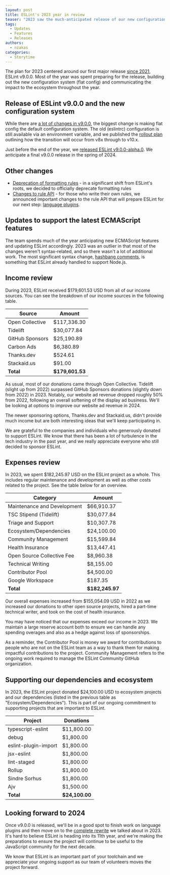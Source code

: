 ```yaml
---
layout: post
title: ESLint's 2023 year in review
teaser: "2023 saw the much-anticipated release of our new configuration system and more."
tags:
  - Updates
  - Features
  - Releases
authors:
  - nzakas
categories:
  - Storytime
---
```


The plan for 2023 centered around our first major release [since 2021](https://eslint.org/blog/2021/10/eslint-v8.0.0-released/), ESLint v9.0.0. Most of the year was spent preparing for the release, building out the new configuration system (flat config) and communicating the impact to the ecosystem throughout the year.

## Release of ESLint v9.0.0 and the new configuration system

While there are [a lot of changes in v9.0.0](https://eslint.org/blog/2023/11/whats-coming-in-eslint-9.0.0/), the biggest change is making flat config the default configuration system. The old (eslintrc) configuration is still available via an environment variable, and we published the [rollout plan](https://eslint.org/blog/2023/10/flat-config-rollout-plans/) outlining how the transition will occur from v8x through to v10.x.

Just before the end of the year, we [released ESLint v9.0.0-alpha.0](https://eslint.org/blog/2023/12/eslint-v9.0.0-alpha.0-released/). We anticipate a final v9.0.0 release in the spring of 2024.

## Other changes

* [Deprecation of formatting rules](https://eslint.org/blog/2023/10/deprecating-formatting-rules/) - in a significant shift from ESLint's roots, we decided to officially deprecate formatting rules
* [Changes to rule API](https://eslint.org/blog/2023/09/preparing-custom-rules-eslint-v9/) - for those who write their own rules, we announced important changes to the rule API that will prepare ESLint for our next step: [language plugins](https://github.com/eslint/rfcs/blob/main/designs/2022-languages/README.md).

## Updates to support the latest ECMAScript features

The team spends much of the year anticipating new ECMAScript features and updating ESLint accordingly. 2023 was an outlier in that most of the changes weren't syntax-related, and so there wasn't a lot of additional work. The most significant syntax change, [hashbang comments](https://github.com/tc39/proposal-hashbang), is something that ESLint already handled to support Node.js.

## Income review

During 2023, ESLint received $179,601.53 USD from all of our income sources. You can see the breakdown of our income sources in the following table.

| **Source** | **Amount** |
|-----------|-------------|
| Open Collective | $117,336.30 |
| Tidelift | $30,077.84 |
| GitHub Sponsors | $25,190.89 |
| Carbon Ads | $6,380.89 |
| Thanks.dev | $524.61 |
| Stackaid.us | $91.00 |
| **Total** | **$179,601.53** |

As usual, most of our donations came through Open Collective. Tidelift (slight up from 2022) surpassed GitHub Sponsors donations (slightly down from 2022) in 2023. Notably, our website ad revenue dropped roughly 50% from 2022, following an overall softening of the display ad business. We'll be looking at options to improve our website ad revenue in 2024.

The newer sponsoring options, Thanks.dev and Stackaid.us, didn't provide much income but are both interesting ideas that we'll keep participating in.

We are grateful to the companies and individuals who generously donated to support ESLint. We know that there has been a lot of turbulence in the tech industry in the past year, and we really appreciate everyone who still decided to sponsor ESLint.

## Expenses review

In 2023, we spent $182,245.97 USD on the ESLint project as a whole. This includes regular maintenance and development as well as other costs related to the project. See the table below for an overview.

| **Category** | **Amount** |
|-----------|-------------|
| Maintenance and Development | $66,910.37 |
| TSC Stipend (Tidelift) | $30,077.84 |
| Triage and Support | $10,307.78 |
| Ecosystem/Dependencies | $24,100.00 |
| Community Management | $15,599.84 |
| Health Insurance | $13,447.41 |
| Open Source Collective Fee | $8,960.38 |
| Technical Writing | $8,155.00 |
| Contributor Pool | $4,500.00 |
| Google Workspace | $187.35 |
| **Total** | **$182,245.97** |

Our overall expenses increased from $155,054.09 USD in 2022 as we increased our donations to other open source projects, hired a part-time technical writer, and took on the cost of health insurance.

You may have noticed that our expenses exceed our income in 2023. We maintain a large reserve account both to ensure we can handle any spending overages and also as a hedge against loss of sponsorships.

As a reminder, the Contributor Pool is money we award for contributions to people who are not on the ESLint team as a way to thank them for making impactful contributions to the project. Community Management refers to the ongoing work required to manage the ESLint Community GitHub organization.

## Supporting our dependencies and ecosystem

In 2023, the ESLint project donated $24,100.00 USD to ecosystem projects and our dependencies (listed in the previous table as "Ecosystem/Dependencies"). This is part of our ongoing commitment to supporting projects that are important to ESLint.

| **Project** | **Donations** |
|-----------|-------------|
| typescript-eslint | $11,800.00 |
| debug | $1,800.00 |
| eslint-plugin-import | $1,800.00 |
| jsx-eslint | $1,800.00 |
| lint-staged | $1,800.00 |
| Rollup | $1,800.00 |
| Sindre Sorhus | $1,800.00 |
| Ajv | $1,500.00 |
| **Total** | **$24,100.00** |

## Looking forward to 2024

Once v9.0.0 is released, we'll be in a good spot to finish work on language plugins and then move on to the [complete rewrite](https://github.com/eslint/eslint/discussions/16557) we talked about in 2023. It's hard to believe ESLint is heading into its 11th year, and we're making the preparations to ensure the project will continue to be useful to the JavaScript community for the next decade.

We know that ESLint is an important part of your toolchain and we appreciate your ongoing support as our team of volunteers moves the project forward.
